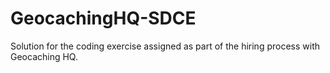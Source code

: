 # GeocachingHQ-SDCE
Solution for the coding exercise assigned as part of the hiring process with Geocaching HQ. 
